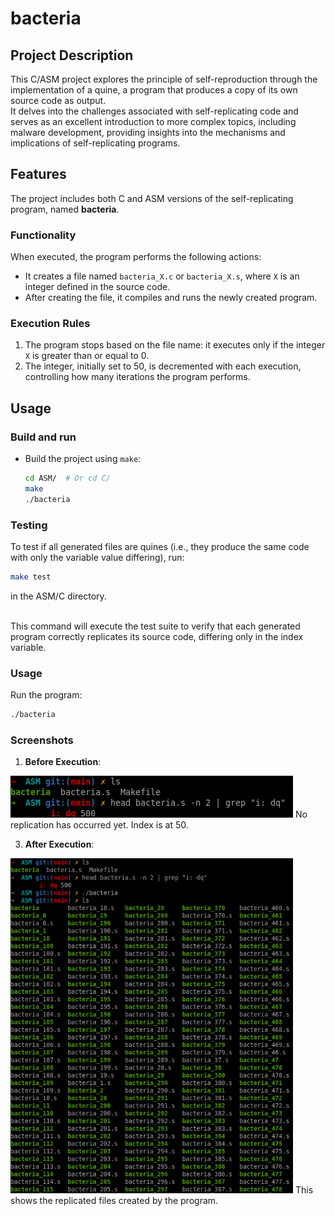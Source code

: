 # bacteria

## Project Description

This C/ASM project explores the principle of self-reproduction through the implementation of a quine, a program that produces a copy of its own source code as output.<br />
It delves into the challenges associated with self-replicating code and serves as an excellent introduction to more complex topics, including malware development, providing insights into the mechanisms and implications of self-replicating programs.

## Features

The project includes both C and ASM versions of the self-replicating program, named **bacteria**.

### Functionality

When executed, the program performs the following actions:

- It creates a file named `bacteria_X.c` or `bacteria_X.s`, where `X` is an integer defined in the source code.
- After creating the file, it compiles and runs the newly created program.

### Execution Rules

1. The program stops based on the file name: it executes only if the integer `X` is greater than or equal to 0.
2. The integer, initially set to 50, is decremented with each execution, controlling how many iterations the program performs.

## Usage
### Build and run

- Build the project using `make`:
   ```bash
   cd ASM/  # Or cd C/
   make
   ./bacteria
   ```

### Testing

To test if all generated files are quines (i.e., they produce the same code with only the variable value differing), run:
```bash
make test
```
in the ASM/C directory.<br /><br />

This command will execute the test suite to verify that each generated program correctly replicates its source code, differing only in the index variable.

### Usage

Run the program:
```bash
./bacteria
```

### Screenshots

1. **Before Execution**:
<img src="screenshots/initial-state.png" />
No replication has occurred yet. Index is at 50.

3. **After Execution**:
<img src="screenshots/after-replication.png" width=452 />
This shows the replicated files created by the program.
